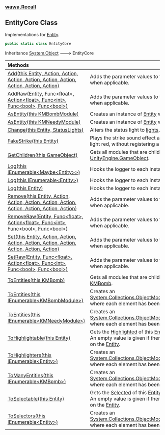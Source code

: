 ### [wawa.Recall](wawa.Recall.md 'wawa.Recall')

## EntityCore Class

Implementations for [Entity](Entity.md 'wawa.Recall.Entity').

```csharp
public static class EntityCore
```

Inheritance [System.Object](https://docs.microsoft.com/en-us/dotnet/api/System.Object 'System.Object') &#129106; EntityCore

| Methods | |
| :--- | :--- |
| [Add(this Entity, Action, Action, Action, Action, Action, Action, Action, Action, Action)](EntityCore.Add(Entity,Action,Action,Action,Action,Action,Action,Action,Action,Action).md 'wawa.Recall.EntityCore.Add(this wawa.Recall.Entity, System.Action, System.Action, System.Action, System.Action, System.Action, System.Action, System.Action, System.Action, System.Action)') | Adds the parameter values to the corresponding hooks, when applicable. |
| [AddRaw(Entity, Func&lt;float&gt;, Action&lt;float&gt;, Func&lt;int&gt;, Func&lt;bool&gt;, Func&lt;bool&gt;)](EntityCore.AddRaw(Entity,Func{float},Action{float},Func{int},Func{bool},Func{bool}).md 'wawa.Recall.EntityCore.AddRaw(wawa.Recall.Entity, System.Func<float>, System.Action<float>, System.Func<int>, System.Func<bool>, System.Func<bool>)') | Adds the parameter values to the corresponding hooks, when applicable. |
| [AsEntity(this KMBombModule)](EntityCore.AsEntity(KMBombModule).md 'wawa.Recall.EntityCore.AsEntity(this KMBombModule)') | Creates an instance of [Entity](Entity.md 'wawa.Recall.Entity') where [Solvable](Entity.Solvable.md 'wawa.Recall.Entity.Solvable') is set. |
| [AsEntity(this KMNeedyModule)](EntityCore.AsEntity(KMNeedyModule).md 'wawa.Recall.EntityCore.AsEntity(this KMNeedyModule)') | Creates an instance of [Entity](Entity.md 'wawa.Recall.Entity') where [Needy](Entity.Needy.md 'wawa.Recall.Entity.Needy') is set. |
| [Change(this Entity, StatusLights)](EntityCore.Change(Entity,StatusLights).md 'wawa.Recall.EntityCore.Change(this wawa.Recall.Entity, wawa.Recall.StatusLights)') | Alters the status light to [lights](EntityCore.Change(Entity,StatusLights).md#wawa.Recall.EntityCore.Change(thiswawa.Recall.Entity,wawa.Recall.StatusLights).lights 'wawa.Recall.EntityCore.Change(this wawa.Recall.Entity, wawa.Recall.StatusLights).lights'). |
| [FakeStrike(this Entity)](EntityCore.FakeStrike(Entity).md 'wawa.Recall.EntityCore.FakeStrike(this wawa.Recall.Entity)') | Plays the strike sound effect and flashes the status light red, without registering a strike. |
| [GetChildren(this GameObject)](EntityCore.GetChildren(GameObject).md 'wawa.Recall.EntityCore.GetChildren(this GameObject)') | Gets all modules that are children of a provided [UnityEngine.GameObject](https://docs.microsoft.com/en-us/dotnet/api/UnityEngine.GameObject 'UnityEngine.GameObject'). |
| [Log(this IEnumerable&lt;Maybe&lt;Entity&gt;&gt;)](EntityCore.Log(IEnumerable{Maybe{Entity}}).md 'wawa.Recall.EntityCore.Log(this System.Collections.Generic.IEnumerable<wawa.Optionals.Maybe<wawa.Recall.Entity>>)') | Hooks the logger to each instance. |
| [Log(this IEnumerable&lt;Entity&gt;)](EntityCore.Log(IEnumerable{Entity}).md 'wawa.Recall.EntityCore.Log(this System.Collections.Generic.IEnumerable<wawa.Recall.Entity>)') | Hooks the logger to each instance. |
| [Log(this Entity)](EntityCore.Log(Entity).md 'wawa.Recall.EntityCore.Log(this wawa.Recall.Entity)') | Hooks the logger to each instance. |
| [Remove(this Entity, Action, Action, Action, Action, Action, Action, Action, Action, Action)](EntityCore.Remove(Entity,Action,Action,Action,Action,Action,Action,Action,Action,Action).md 'wawa.Recall.EntityCore.Remove(this wawa.Recall.Entity, System.Action, System.Action, System.Action, System.Action, System.Action, System.Action, System.Action, System.Action, System.Action)') | Adds the parameter values to the corresponding hooks, when applicable. |
| [RemoveRaw(Entity, Func&lt;float&gt;, Action&lt;float&gt;, Func&lt;int&gt;, Func&lt;bool&gt;, Func&lt;bool&gt;)](EntityCore.RemoveRaw(Entity,Func{float},Action{float},Func{int},Func{bool},Func{bool}).md 'wawa.Recall.EntityCore.RemoveRaw(wawa.Recall.Entity, System.Func<float>, System.Action<float>, System.Func<int>, System.Func<bool>, System.Func<bool>)') | Adds the parameter values to the corresponding hooks, when applicable. |
| [Set(this Entity, Action, Action, Action, Action, Action, Action, Action, Action, Action)](EntityCore.Set(Entity,Action,Action,Action,Action,Action,Action,Action,Action,Action).md 'wawa.Recall.EntityCore.Set(this wawa.Recall.Entity, System.Action, System.Action, System.Action, System.Action, System.Action, System.Action, System.Action, System.Action, System.Action)') | Adds the parameter values to the corresponding hooks, when applicable. |
| [SetRaw(Entity, Func&lt;float&gt;, Action&lt;float&gt;, Func&lt;int&gt;, Func&lt;bool&gt;, Func&lt;bool&gt;)](EntityCore.SetRaw(Entity,Func{float},Action{float},Func{int},Func{bool},Func{bool}).md 'wawa.Recall.EntityCore.SetRaw(wawa.Recall.Entity, System.Func<float>, System.Action<float>, System.Func<int>, System.Func<bool>, System.Func<bool>)') | Adds the parameter values to the corresponding hooks, when applicable. |
| [ToEntities(this KMBomb)](EntityCore.ToEntities(KMBomb).md 'wawa.Recall.EntityCore.ToEntities(this KMBomb)') | Gets all modules that are children of a provided [KMBomb](https://docs.microsoft.com/en-us/dotnet/api/KMBomb 'KMBomb'). |
| [ToEntities(this IEnumerable&lt;KMBombModule&gt;)](EntityCore.ToEntities(IEnumerable{KMBombModule}).md 'wawa.Recall.EntityCore.ToEntities(this System.Collections.Generic.IEnumerable<KMBombModule>)') | Creates an [System.Collections.ObjectModel.ReadOnlyCollection&lt;&gt;](https://docs.microsoft.com/en-us/dotnet/api/System.Collections.ObjectModel.ReadOnlyCollection-1 'System.Collections.ObjectModel.ReadOnlyCollection`1') where each element has been converted. |
| [ToEntities(this IEnumerable&lt;KMNeedyModule&gt;)](EntityCore.ToEntities(IEnumerable{KMNeedyModule}).md 'wawa.Recall.EntityCore.ToEntities(this System.Collections.Generic.IEnumerable<KMNeedyModule>)') | Creates an [System.Collections.ObjectModel.ReadOnlyCollection&lt;&gt;](https://docs.microsoft.com/en-us/dotnet/api/System.Collections.ObjectModel.ReadOnlyCollection-1 'System.Collections.ObjectModel.ReadOnlyCollection`1') where each element has been converted. |
| [ToHighlightable(this Entity)](EntityCore.ToHighlightable(Entity).md 'wawa.Recall.EntityCore.ToHighlightable(this wawa.Recall.Entity)') | Gets the [Highlighted](Highlighted.md 'wawa.Recall.Highlighted') of this [Entity](Entity.md 'wawa.Recall.Entity').<br/>An empty value is given if there is no attached [Selected](Selected.md 'wawa.Recall.Selected') on the [Entity](Entity.md 'wawa.Recall.Entity'). |
| [ToHighlighters(this IEnumerable&lt;Entity&gt;)](EntityCore.ToHighlighters(IEnumerable{Entity}).md 'wawa.Recall.EntityCore.ToHighlighters(this System.Collections.Generic.IEnumerable<wawa.Recall.Entity>)') | Creates an [System.Collections.ObjectModel.ReadOnlyCollection&lt;&gt;](https://docs.microsoft.com/en-us/dotnet/api/System.Collections.ObjectModel.ReadOnlyCollection-1 'System.Collections.ObjectModel.ReadOnlyCollection`1') where each element has been converted. |
| [ToManyEntities(this IEnumerable&lt;KMBomb&gt;)](EntityCore.ToManyEntities(IEnumerable{KMBomb}).md 'wawa.Recall.EntityCore.ToManyEntities(this System.Collections.Generic.IEnumerable<KMBomb>)') | Creates an [System.Collections.ObjectModel.ReadOnlyCollection&lt;&gt;](https://docs.microsoft.com/en-us/dotnet/api/System.Collections.ObjectModel.ReadOnlyCollection-1 'System.Collections.ObjectModel.ReadOnlyCollection`1') where each element has been converted. |
| [ToSelectable(this Entity)](EntityCore.ToSelectable(Entity).md 'wawa.Recall.EntityCore.ToSelectable(this wawa.Recall.Entity)') | Gets the [Selected](Selected.md 'wawa.Recall.Selected') of this [Entity](Entity.md 'wawa.Recall.Entity').<br/>An empty value is given if there is no attached [Selected](Selected.md 'wawa.Recall.Selected') on the [Entity](Entity.md 'wawa.Recall.Entity'). |
| [ToSelectors(this IEnumerable&lt;Entity&gt;)](EntityCore.ToSelectors(IEnumerable{Entity}).md 'wawa.Recall.EntityCore.ToSelectors(this System.Collections.Generic.IEnumerable<wawa.Recall.Entity>)') | Creates an [System.Collections.ObjectModel.ReadOnlyCollection&lt;&gt;](https://docs.microsoft.com/en-us/dotnet/api/System.Collections.ObjectModel.ReadOnlyCollection-1 'System.Collections.ObjectModel.ReadOnlyCollection`1') where each element has been converted. |

